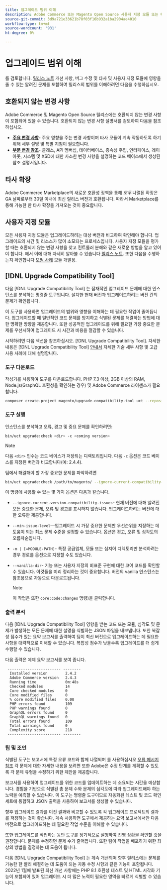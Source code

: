 ```yaml
---
title: 업그레이드 범위 이해
description: Adobe Commerce 또는 Magento Open Source 사용자 지정 모듈 또는 타사 확장에 영향을 줄 수 있는 릴리스의 호환되지 않는 변경 사항에 대해 알아봅니다.
source-git-commit: 3d9a721e33621b78f03f16b932a1ba2904ae4010
workflow-type: tm+mt
source-wordcount: '931'
ht-degree: 0%

---
```



# 업그레이드 범위 이해

를 검토합니다. [릴리스 노트](https://devdocs.magento.com/guides/v2.4/release-notes/bk-release-notes.html) 개선 사항, 버그 수정 및 타사 및 사용자 지정 모듈에 영향을 줄 수 있는 알려진 문제를 포함하여 릴리스의 범위를 이해하려면 다음을 수행하십시오.

## 호환되지 않는 변경 사항

Adobe Commerce 및 Magento Open Source 릴리스에는 호환되지 않는 변경 사항이 포함되어 있을 수 있습니다. 호환되지 않는 변경 사항 설명서를 검토하여 다음을 참조하십시오.

- **[주요 변경 사항](https://devdocs.magento.com/guides/v2.4/release-notes/backward-incompatible-changes/index.html)**- 주요 영향을 주는 변경 사항이며 타사 모듈이 계속 작동하도록 하기 위해 세부 설명 및 특별 지침이 필요합니다.
- **[부분 변경 참조](https://devdocs.magento.com/guides/v2.4/release-notes/backward-incompatible-changes/reference.html)**- 클래스, API 멤버십, 데이터베이스, 종속성 주입, 인터페이스, 레이아웃, 시스템 및 XSD에 대한 사소한 변경 사항을 설명하는 코드 베이스에서 생성된 참조 설명서입니다.

## 타사 확장

Adobe Commerce Marketplace의 새로운 호환성 정책을 통해 _모두_ 나열된 확장은 GA 날짜로부터 30일 이내에 최신 릴리스 버전과 호환됩니다. 따라서 Marketplace를 통해 가능한 한 타사 확장을 가져오는 것이 중요합니다.

## 사용자 지정 모듈

모든 사용자 지정 모듈은 업그레이드하려는 대상 버전과 비교하여 확인해야 합니다. 업그레이드의 시간 및 리소스가 많이 소모되는 프로세스입니다. 사용자 지정 모듈을 평가할 때는 호환되지 않는 변경 사항을 찾고 컨트롤러 분해와 같은 새로운 방법을 알고 있어야 합니다. 에서 이에 대해 자세히 알아볼 수 있습니다 [릴리스 노트](https://devdocs.magento.com/guides/v2.4/release-notes/bk-release-notes.html). 또한 다음을 수행하는지 확인합니다 [모범 사례](https://devdocs.magento.com/guides/v2.4/ext-best-practices/extension-coding/common-programming-bp.html) 모듈 개발용.

## [!DNL Upgrade Compatibility Tool]

다음 [!DNL Upgrade Compatibility Tool] 는 잠재적인 업그레이드 문제에 대한 인스턴스를 분석하는 명령줄 도구입니다. 설치한 현재 버전과 업그레이드하려는 버전 간의 문제가 확인됩니다.

이 도구를 사용하면 업그레이드의 범위와 영향을 이해하는 데 필요한 작업이 줄어듭니다. 업그레이드할 때 일반적인 코드 문제를 방지하고 식별된 문제를 해결하는 방법에 대한 명확한 방향을 제공합니다. 또한 성공적인 업그레이드를 위해 필요한 가장 중요한 문제를 우선시하여 업그레이드 시 시간과 비용을 절감할 수 있습니다.

시작하려면 다음 섹션을 참조하십시오. [!DNL Upgrade Compatibility Tool]. 자세한 내용은 [!DNL Upgrade Compatibility Tool] [안내서](../upgrade-compatibility-tool/overview.md) 자세한 기술 세부 사항 및 고급 사용 사례에 대해 설명합니다.

### 도구 다운로드

작성기를 사용하여 도구를 다운로드합니다. PHP 7.3 이상, 2GB 이상의 RAM, Node.js(GraphQL 호환성을 확인하는 경우) 및 Adobe Commerce 라이센스가 필요합니다.

```bash
composer create-project magento/upgrade-compatibility-tool uct --repository https://repo.magento.com
```

### 도구 실행

인스턴스를 분석하고 오류, 경고 및 중요 문제를 확인하려면:

```bash
bin/uct upgrade:check <dir> -c <coming version> 
```

>[!NOTE]
>
> 다음 `<dir>` 인수는 코드 베이스가 저장되는 디렉토리입니다. 다음 `-c` 옵션은 코드 베이스를 지정된 버전과 비교합니다(예: 2.4.4).

팀에서 해결해야 할 가장 중요한 문제를 파악하려면

```bash
bin/uct upgrade:check /path/to/magento/ --ignore-current-compatibility-issues –min-issue-level critical --vanilla-dir /path/to/vanilla/code/ /path/to/magento/app/code/Vendor/
```

이 명령에 사용할 수 있는 몇 가지 옵션은 다음과 같습니다.

- `--ignore-current-version-compatibility-issues`- 현재 버전에 대해 알려진 모든 중요한 문제, 오류 및 경고를 표시하지 않습니다. 업그레이드하려는 버전에 대한 오류만 제공합니다.

- `--min-issue-level`—업그레이드 시 가장 중요한 문제만 우선순위를 지정하는 데 도움이 되는 최소 문제 수준을 설정할 수 있습니다. 옵션은 경고, 오류 및 심각도의 오름차순입니다.

- `-m | [=MODULE-PATH]`- 특정 공급업체, 모듈 또는 심지어 디렉토리만 분석하려는 경우 경로를 옵션으로 지정할 수도 있습니다.

- `--vanilla-dir`- 기능 또는 사용자 지정의 비표준 구현에 대한 코어 코드를 확인할 수 있습니다. 이것들을 미리 정리하는 것이 중요합니다. 버전의 vanilla 인스턴스는 참조용으로 자동으로 다운로드됩니다.

   >[!NOTE]
   >
   > 이 작업은 또한 `core:code:changes` 명령)을 클릭합니다.

### 출력 분석

다음 [!DNL Upgrade Compatibility Tool] 영향을 받는 코드 또는 모듈, 심각도 및 문제가 발생하는 모든 문제에 대한 설명을 식별하는 JSON 파일을 내보냅니다. 또한 복잡성 점수가 있는 요약 보고서를 출력하여 팀이 최신 버전으로 업그레이드하는 데 필요한 사항을 대략적으로 이해할 수 있습니다. 복잡성 점수가 낮을수록 업그레이드를 더 쉽게 수행할 수 있습니다.

다음 출력은 예제 요약 보고서를 보여 줍니다.

```console
 ------------------------ --------
  Installed version        2.4.2
  Adobe Commerce version   2.4.3
  Running time             0m:48s
  Checked modules          14
  Core checked modules     0
  Core modified files      0
  % core modified files    0.00
  PHP errors found         109
  PHP warnings found       0
  GraphQL errors found     0
  GraphQL warnings found   0
  Total errors found       109
  Total warnings found     0
  Complexity score         218
 ------------------------ --------
```

### 팁 및 조언

식별된 도구는 보고서에 특정 오류 코드와 함께 나열되며 를 사용하십시오 [오류 메시지 참조](../upgrade-compatibility-tool/error-messages.md) 각 문제에 대한 자세한 내용을 보려면 또한 Adobe은 수정 단계를 계획할 수 있도록 각 문제 유형을 수정하기 위한 제안을 제공합니다.

보고서를 사용하여 업그레이드를 위한 코드를 업데이트하는 데 소요되는 시간을 예상합니다. 경험을 기반으로 식별된 총 문제 수와 문제의 심각도에 따라 업그레이드해야 하는 노력을 예측할 수 있습니다. 이 도구는 명령줄 도구이므로 자동화된 테스트 및 코드 확인 세트에 통합하고 JSON 출력을 사용하여 보고서를 생성할 수 있습니다.

향후 업그레이드 결과를 이전 결과와 비교할 수 있도록 각 업그레이드 프로젝트의 결과를 저장하는 것이 좋습니다. 계속 사용하면 도구에서 제공하는 요약 보고서에서만 다음 버전으로 업그레이드하는 데 필요한 작업 수준을 이해할 수 있습니다.

또한 업그레이드를 작업하는 동안 도구를 정기적으로 실행하여 진행 상황을 확인할 것을 권장합니다. 문제를 수정하면 문제 수가 줄어듭니다. 또한 팀이 작업을 배포하기 위한 최상의 방법을 결정하는 데 도움이 됩니다.

다음 [!DNL Upgrade Compatibility Tool] 는 계속 개선되며 향후 릴리스에는 문제를 가능한 한 빨리 해결하는 데 도움이 되는 자동 수정 사항과 같은 기능이 포함됩니다. 2022년 1월에 발표된 최신 개선 사항에는 PHP 8.1 호환성 테스트 및 HTML 시각화 기능이 포함되어 있어 업그레이드 시 더 많은 노력이 필요한 영역을 빠르게 식별할 수 있습니다.

